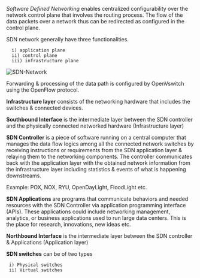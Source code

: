 *Software Defined Networking* enables centralized configurability over the network control plane that involves the routing process. The flow of the data packets over a network thus can be redirected as configured in the control plane. 

SDN network generally have three functionalities. 

	  i) application plane
 	  ii) control plane
 	  iii) infrastructure plane

![SDN-Network](https://drive.google.com/file/d/14brQ7A0_TbB1QfP85FBANPZ4LZ-FZdYC/view?usp=sharing  "SDN_Network")

Forwarding & processing of the data path is configured by OpenVswitch using the OpenFlow protocol.

**Infrastructure layer** consists of the networking hardware that includes the switches & connected devices. 

**Southbound Interface** is the intermediate layer between the SDN controller and the physically connected networked hardware (Infrastructure layer)

**SDN Controller** is a piece of software running on a central computer that manages the data flow logics among all the connected network switches by receiving instructions or requirements from the SDN application layer & relaying them to the networking components. The controller communicates back with the application layer with the obtained network information from the infrastructure layer including statistics & events of what is happening downstreams.

Example: POX, NOX, RYU, OpenDayLight, FloodLight etc.

**SDN Applications** are programs that communicate behaviors and needed resources with the SDN Controller via application programming interface (APIs). These applications could include networking management, analytics, or business applications used to run large data centers. This is the place for research, innovations, new ideas etc. 

**Northbound Interface** is the intermediate layer between the SDN controller & Applications (Application layer)

**SDN switches** can be of two types

	 i) Physical switches
	 ii) Virtual switches
	

